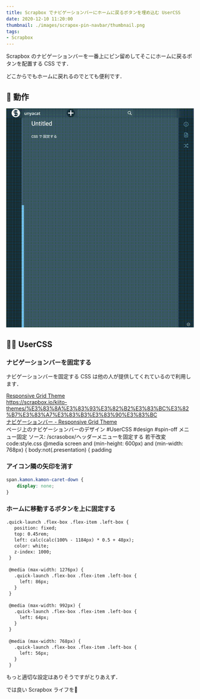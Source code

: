 ```yaml
---
title: Scrapbox でナビゲーションバーにホームに戻るボタンを埋め込む UserCSS
date: 2020-12-10 11:20:00
thumbnail: ./images/scrapox-pin-navbar/thumbnail.png
tags:
- Scrapbox
---
```


Scrapbox のナビゲーションバーを一番上にピン留めしてそこにホームに戻るボタンを配置する CSS です．

どこからでもホームに戻れるのでとても便利です．

<!-- more -->

## 🌸 動作

![](./images/scrapbox-pin-navbar/output.gif)





## 👩‍💻 UserCSS

### ナビゲーションバーを固定する

ナビゲーションバーを固定する CSS は他の人が提供してくれているので利用します．



<div class="bcard-wrapper"><span class="bcard-header withgfav"><div class="bcard-favicon" style="background-image: url(https://www.google.com/s2/favicons?domain=https://scrapbox.io/kiito-themes/%E3%83%8A%E3%83%93%E3%82%B2%E3%83%BC%E3%82%B7%E3%83%A7%E3%83%B3%E3%83%90%E3%83%BC)"></div><div class="bcard-site"><a href="https://scrapbox.io/kiito-themes/%E3%83%8A%E3%83%93%E3%82%B2%E3%83%BC%E3%82%B7%E3%83%A7%E3%83%B3%E3%83%90%E3%83%BC" rel="nofollow" target="_blank">Responsive Grid Theme</a></div><div class="bcard-url"><a href="https://scrapbox.io/kiito-themes/%E3%83%8A%E3%83%93%E3%82%B2%E3%83%BC%E3%82%B7%E3%83%A7%E3%83%B3%E3%83%90%E3%83%BC" rel="nofollow" target="_blank">https://scrapbox.io/kiito-themes/%E3%83%8A%E3%83%93%E3%82%B2%E3%83%BC%E3%82%B7%E3%83%A7%E3%83%B3%E3%83%90%E3%83%BC</a></div></span><span class="bcard-main withogimg"><div class="bcard-title"><a href="https://scrapbox.io/kiito-themes/%E3%83%8A%E3%83%93%E3%82%B2%E3%83%BC%E3%82%B7%E3%83%A7%E3%83%B3%E3%83%90%E3%83%BC" rel="nofollow" target="_blank">ナビゲーションバー - Responsive Grid Theme</a></div><div class="bcard-description">ページ上のナビゲーションバーのデザイン #UserCSS #design #spin-off メニュー固定 ソース: /scrasobox/ヘッダーメニューを固定する 若干改変 code:style.css @media screen and (min-height: 600px) and (min-width: 768px) { body:not(.presentation) { padding</div><a href="https://scrapbox.io/kiito-themes/%E3%83%8A%E3%83%93%E3%82%B2%E3%83%BC%E3%82%B7%E3%83%A7%E3%83%B3%E3%83%90%E3%83%BC" rel="nofollow" target="_blank"><div class="bcard-img" style="background-image: url(https://scrapbox.io/assets/img/content-logo.png)"></div></a></span></div>



### アイコン隣の矢印を消す

```CSS
span.kamon.kamon-caret-down {
	display: none;
}
```



### ホームに移動するボタンを上に固定する

```
.quick-launch .flex-box .flex-item .left-box {
   position: fixed;
   top: 0.45rem;
   left: calc(calc(100% - 1184px) * 0.5 + 48px);
   color: white;
   z-index: 1000;
 }

 @media (max-width: 1276px) {
   .quick-launch .flex-box .flex-item .left-box {
     left: 86px;
   }
 }

 @media (max-width: 992px) {
   .quick-launch .flex-box .flex-item .left-box {
     left: 64px;
   }
 }

 @media (max-width: 768px) {
   .quick-launch .flex-box .flex-item .left-box {
     left: 56px;
   }
 }
```

もっと適切な設定はありそうですがとりあえず．

では良い Scrapbox ライフを👋




